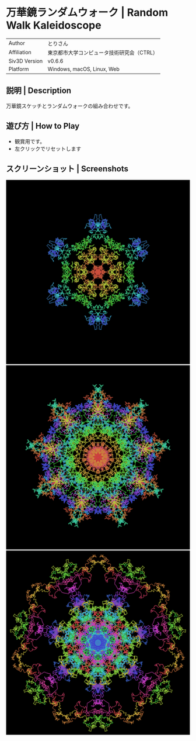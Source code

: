 # 万華鏡ランダムウォーク | Random Walk Kaleidoscope

|               |                                              |
|:--------------|:---------------------------------------------|
| Author        | とりさん                                     |
| Affiliation   | 東京都市大学コンピュータ技術研究会（CTRL）   |
| Siv3D Version | v0.6.6                                       |
| Platform      | Windows, macOS, Linux, Web       |

## 説明 | Description

万華鏡スケッチとランダムウォークの組み合わせです。

## 遊び方 | How to Play

- 観賞用です。
- 左クリックでリセットします

## スクリーンショット | Screenshots

![](Screenshot/1.png)
![](Screenshot/2.png)
![](Screenshot/3.png)

